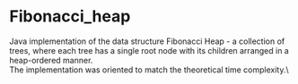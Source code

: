 # Fibonacci_heap
Java implementation of the data structure Fibonacci Heap - a collection of trees, where each tree has a single root node with its children arranged in a heap-ordered manner.\
The implementation was oriented to match the theoretical time complexity.\
